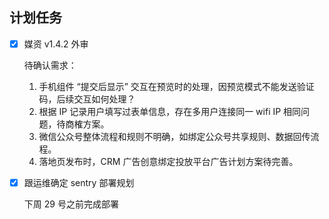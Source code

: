 ## 计划任务

- [x] 媒资 v1.4.2 外审

  待确认需求：

  1. 手机组件 “提交后显示” 交互在预览时的处理，因预览模式不能发送验证码，后续交互如何处理？
  2. 根据 IP 记录用户填写过表单信息，存在多用户连接同一 wifi IP 相同问题，待商榷方案。
  3. 微信公众号整体流程和规则不明确，如绑定公众号共享规则、数据回传流程。
  4. 落地页发布时，CRM 广告创意绑定投放平台广告计划方案待完善。

- [x] 跟运维确定 sentry 部署规划

  下周 29 号之前完成部署

